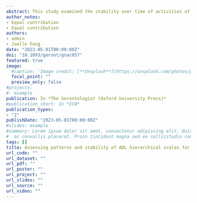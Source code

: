 ```yaml
---
abstract: This study examined the stability over time of activities of daily living (ADL) items in 3 comparable longitudinal data sets and evaluated ADL loss sequences for older adults in the United States, South Korea, and Japan. Item calibrations were sufficiently stable across measurement periods in each data set, reflecting a stable frame of reference. Scale stability is essential when exploiting longitudinal data to analyze patterns in ADL disabilities. The consistency in ADL scales across measurement periods supports their use as screening tools and identifying those at risk for transitions in care. Interventions to reduce dependency in bathing and dressing can help improve independent functioning for community-dwelling older adults.
author_notes:
- Equal contribution
- Equal contribution
authors:
- admin
- Joelle Fong
date: "2023-05-01T00:00:00Z"
doi: "10.1093/geront/gnac057"
featured: true
image:
  #caption: 'Image credit: [**Unsplash**](https://unsplash.com/photos/pLCdAaMFLTE)'
  focal_point: ""
  preview_only: false
#projects:
#- example
publication: In *The Gerontologist (Oxford University Press)*
#publication_short: In *ICW*
publication_types:
- "2"
publishDate: "2023-05-01T00:00:00Z"
#slides: example
#summary: Lorem ipsum dolor sit amet, consectetur adipiscing elit. Duis posuere tellus
#  ac convallis placerat. Proin tincidunt magna sed ex sollicitudin condimentum.
tags: []
title: Assessing patterns and stability of ADL hierarchical scales for functional disability assessment
url_code: ""
url_dataset: ""
url_pdf: ""
url_poster: ""
url_project: ""
url_slides: ""
url_source: ""
url_video: ""
---
```

